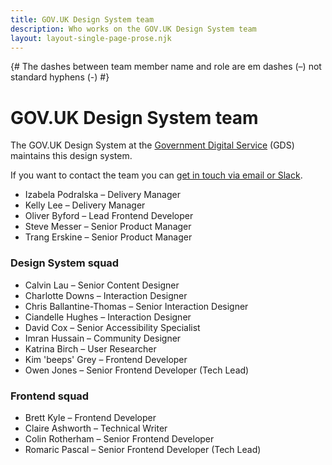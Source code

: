 ```yaml
---
title: GOV.UK Design System team
description: Who works on the GOV.UK Design System team
layout: layout-single-page-prose.njk
---
```

{# The dashes between team member name and role are em dashes (–) not standard hyphens (-) #}

# GOV.UK Design System team

The GOV.UK Design System at the [Government Digital Service](https://www.gov.uk/government/organisations/government-digital-service) (GDS) maintains this design system.

If you want to contact the team you can [get in touch via email or Slack](/get-in-touch/).

- Izabela Podralska – Delivery Manager
- Kelly Lee – Delivery Manager
- Oliver Byford – Lead Frontend Developer
- Steve Messer – Senior Product Manager
- Trang Erskine – Senior Product Manager

### Design System squad

- Calvin Lau – Senior Content Designer
- Charlotte Downs – Interaction Designer
- Chris Ballantine-Thomas – Senior Interaction Designer
- Ciandelle Hughes – Interaction Designer
- David Cox – Senior Accessibility Specialist
- Imran Hussain – Community Designer
- Katrina Birch – User Researcher
- Kim 'beeps' Grey – Frontend Developer
- Owen Jones – Senior Frontend Developer (Tech Lead)

### Frontend squad

- Brett Kyle – Frontend Developer
- Claire Ashworth – Technical Writer
- Colin Rotherham – Senior Frontend Developer
- Romaric Pascal – Senior Frontend Developer (Tech Lead)
